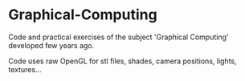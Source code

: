 # Graphical-Computing
Code and practical exercises of the subject 'Graphical Computing' developed few years ago.

Code uses raw OpenGL for stl files, shades, camera positions, lights, textures...  
